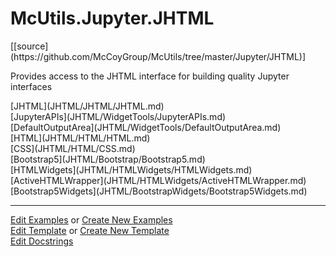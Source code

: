 # <a id="McUtils.Jupyter.JHTML">McUtils.Jupyter.JHTML</a> 
<div class="docs-source-link" markdown="1">
[[source](https://github.com/McCoyGroup/McUtils/tree/master/Jupyter/JHTML)]
</div>
    
Provides access to the JHTML interface for building quality Jupyter interfaces

<div class="container alert alert-secondary bg-light">
  <div class="row">
   <div class="col" markdown="1">
[JHTML](JHTML/JHTML/JHTML.md)   
</div>
   <div class="col" markdown="1">
[JupyterAPIs](JHTML/WidgetTools/JupyterAPIs.md)   
</div>
   <div class="col" markdown="1">
[DefaultOutputArea](JHTML/WidgetTools/DefaultOutputArea.md)   
</div>
</div>
  <div class="row">
   <div class="col" markdown="1">
[HTML](JHTML/HTML/HTML.md)   
</div>
   <div class="col" markdown="1">
[CSS](JHTML/HTML/CSS.md)   
</div>
   <div class="col" markdown="1">
[Bootstrap5](JHTML/Bootstrap/Bootstrap5.md)   
</div>
</div>
  <div class="row">
   <div class="col" markdown="1">
[HTMLWidgets](JHTML/HTMLWidgets/HTMLWidgets.md)   
</div>
   <div class="col" markdown="1">
[ActiveHTMLWrapper](JHTML/HTMLWidgets/ActiveHTMLWrapper.md)   
</div>
   <div class="col" markdown="1">
[Bootstrap5Widgets](JHTML/BootstrapWidgets/Bootstrap5Widgets.md)   
</div>
</div>
</div>





___

[Edit Examples](https://github.com/McCoyGroup/McUtils/edit/master/ci/examples/McUtils/Jupyter/JHTML.md) or 
[Create New Examples](https://github.com/McCoyGroup/McUtils/new/master/?filename=ci/examples/McUtils/Jupyter/JHTML.md) <br/>
[Edit Template](https://github.com/McCoyGroup/McUtils/edit/master/ci/docs/McUtils/Jupyter/JHTML.md) or 
[Create New Template](https://github.com/McCoyGroup/McUtils/new/master/?filename=ci/docs/templates/McUtils/Jupyter/JHTML.md) <br/>
[Edit Docstrings](https://github.com/McCoyGroup/McUtils/edit/master/Jupyter/JHTML/__init__.py?message=Update%20Docs)